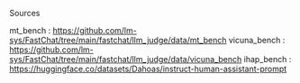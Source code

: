 Sources

mt_bench : https://github.com/lm-sys/FastChat/tree/main/fastchat/llm_judge/data/mt_bench
vicuna_bench : https://github.com/lm-sys/FastChat/tree/main/fastchat/llm_judge/data/vicuna_bench
ihap_bench : https://huggingface.co/datasets/Dahoas/instruct-human-assistant-prompt
